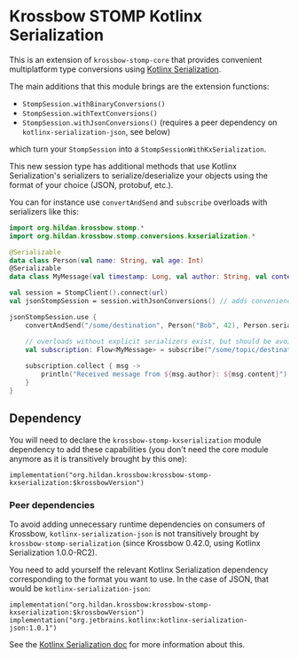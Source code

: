 # Krossbow STOMP Kotlinx Serialization

This is an extension of `krossbow-stomp-core` that provides convenient multiplatform type conversions using
[Kotlinx Serialization](https://github.com/Kotlin/kotlinx.serialization).

The main additions that this module brings are the extension functions:
 
- `StompSession.withBinaryConversions()`
- `StompSession.withTextConversions()`
- `StompSession.withJsonConversions()` (requires a peer dependency on `kotlinx-serialization-json`, see below)

which turn your `StompSession` into a `StompSessionWithKxSerialization`.

This new session type has additional methods that use Kotlinx Serialization's serializers to serialize/deserialize your
objects using the format of your choice (JSON, protobuf, etc.).

You can for instance use `convertAndSend` and `subscribe` overloads with serializers like this:

```kotlin
import org.hildan.krossbow.stomp.*
import org.hildan.krossbow.stomp.conversions.kxserialization.*

@Serializable
data class Person(val name: String, val age: Int)
@Serializable
data class MyMessage(val timestamp: Long, val author: String, val content: String)

val session = StompClient().connect(url)
val jsonStompSession = session.withJsonConversions() // adds convenience methods for kotlinx.serialization's conversions

jsonStompSession.use {
    convertAndSend("/some/destination", Person("Bob", 42), Person.serializer()) 

    // overloads without explicit serializers exist, but should be avoided if you also target JavaScript
    val subscription: Flow<MyMessage> = subscribe("/some/topic/destination", MyMessage.serializer())
    
    subscription.collect { msg ->
        println("Received message from ${msg.author}: ${msg.content}")
    }
}
```

## Dependency

You will need to declare the `krossbow-stomp-kxserialization` module dependency to add these capabilities (you don't 
need the core module anymore as it is transitively brought by this one):

```
implementation("org.hildan.krossbow:krossbow-stomp-kxserialization:$krossbowVersion")
```

### Peer dependencies

To avoid adding unnecessary runtime dependencies on consumers of Krossbow, `kotlinx-serialization-json` is not
 transitively brought by `krossbow-stomp-serialization` (since Krossbow 0.42.0, using Kotlinx Serialization 1.0.0-RC2).
 
You need to add yourself the relevant Kotlinx Serialization dependency corresponding to the format you want to use.
In the case of JSON, that would be `kotlinx-serialization-json`:

```
implementation("org.hildan.krossbow:krossbow-stomp-kxserialization:$krossbowVersion")
implementation("org.jetbrains.kotlinx:kotlinx-serialization-json:1.0.1")
```

See the [Kotlinx Serialization doc](https://github.com/Kotlin/kotlinx.serialization#dependency-on-the-json-library)
for more information about this.
